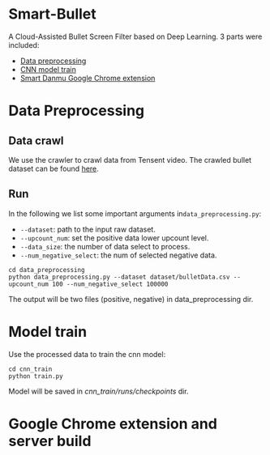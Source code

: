 # Smart-Bullet
A Cloud-Assisted Bullet Screen Filter based on Deep Learning. 3 parts were included:
* [Data preprocessing](https://github.com/hniu1/Smart-Bullet/tree/master/data_preprocessing)
* [CNN model train](https://github.com/hniu1/Smart-Bullet/tree/master/cnn_train)
* [Smart Danmu Google Chrome extension](https://github.com/hniu1/Smart-Bullet/tree/master/GExtension_server)

# Data Preprocessing
## Data crawl
We use the crawler to crawl data from Tensent video.
The crawled bullet dataset can be found [here](https://github.com/hniu1/Smart-Bullet/tree/master/data_preprocessing/dataset).
## Run
In the following we list some important arguments in```data_preprocessing.py```:
* ```--dataset```: path to the input raw dataset.
* ```--upcount_num```: set the positive data lower upcount level.
* ```--data_size```: the number of data select to process.
* ```--num_negative_select```: the num of selected negative data.

```
cd data_preprocessing
python data_preprocessing.py --dataset dataset/bulletData.csv --upcount_num 100 --num_negative_select 100000
```
The output will be two files (positive, negative) in data_preprocessing dir.

# Model train
Use the processed data to train the cnn model:
```
cd cnn_train
python train.py
```
Model will be saved in *cnn_train/runs/checkpoints* dir.

# Google Chrome extension and server build
